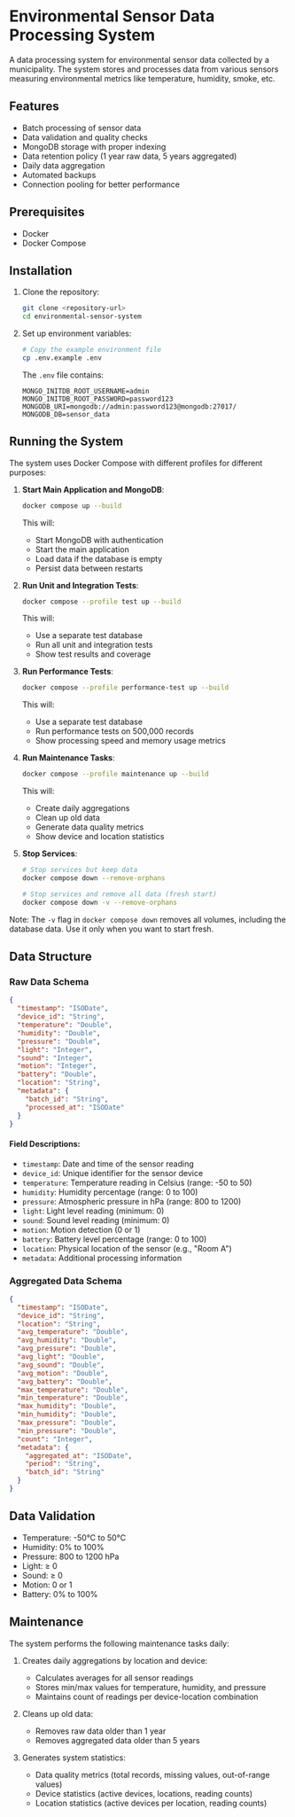 # Environmental Sensor Data Processing System

A data processing system for environmental sensor data collected by a municipality. The system stores and processes data from various sensors measuring environmental metrics like temperature, humidity, smoke, etc.

## Features

- Batch processing of sensor data
- Data validation and quality checks
- MongoDB storage with proper indexing
- Data retention policy (1 year raw data, 5 years aggregated)
- Daily data aggregation
- Automated backups
- Connection pooling for better performance

## Prerequisites

- Docker
- Docker Compose

## Installation

1. Clone the repository:
   ```bash
   git clone <repository-url>
   cd environmental-sensor-system
   ```

2. Set up environment variables:
   ```bash
   # Copy the example environment file
   cp .env.example .env
   ```
   The `.env` file contains:
   ```
   MONGO_INITDB_ROOT_USERNAME=admin
   MONGO_INITDB_ROOT_PASSWORD=password123
   MONGODB_URI=mongodb://admin:password123@mongodb:27017/
   MONGODB_DB=sensor_data
   ```

## Running the System

The system uses Docker Compose with different profiles for different purposes:

1. **Start Main Application and MongoDB**:
   ```bash
   docker compose up --build
   ```
   This will:
   - Start MongoDB with authentication
   - Start the main application
   - Load data if the database is empty
   - Persist data between restarts

2. **Run Unit and Integration Tests**:
   ```bash
   docker compose --profile test up --build
   ```
   This will:
   - Use a separate test database
   - Run all unit and integration tests
   - Show test results and coverage

3. **Run Performance Tests**:
   ```bash
   docker compose --profile performance-test up --build
   ```
   This will:
   - Use a separate test database
   - Run performance tests on 500,000 records
   - Show processing speed and memory usage metrics

4. **Run Maintenance Tasks**:
   ```bash
   docker compose --profile maintenance up --build
   ```
   This will:
   - Create daily aggregations
   - Clean up old data
   - Generate data quality metrics
   - Show device and location statistics

5. **Stop Services**:
   ```bash
   # Stop services but keep data
   docker compose down --remove-orphans

   # Stop services and remove all data (fresh start)
   docker compose down -v --remove-orphans
   ```

Note: The `-v` flag in `docker compose down` removes all volumes, including the database data. Use it only when you want to start fresh.

## Data Structure

### Raw Data Schema
```json
{
  "timestamp": "ISODate",
  "device_id": "String",
  "temperature": "Double",
  "humidity": "Double",
  "pressure": "Double",
  "light": "Integer",
  "sound": "Integer",
  "motion": "Integer",
  "battery": "Double",
  "location": "String",
  "metadata": {
    "batch_id": "String",
    "processed_at": "ISODate"
  }
}
```

#### Field Descriptions:
- `timestamp`: Date and time of the sensor reading
- `device_id`: Unique identifier for the sensor device
- `temperature`: Temperature reading in Celsius (range: -50 to 50)
- `humidity`: Humidity percentage (range: 0 to 100)
- `pressure`: Atmospheric pressure in hPa (range: 800 to 1200)
- `light`: Light level reading (minimum: 0)
- `sound`: Sound level reading (minimum: 0)
- `motion`: Motion detection (0 or 1)
- `battery`: Battery level percentage (range: 0 to 100)
- `location`: Physical location of the sensor (e.g., "Room A")
- `metadata`: Additional processing information

### Aggregated Data Schema
```json
{
  "timestamp": "ISODate",
  "device_id": "String",
  "location": "String",
  "avg_temperature": "Double",
  "avg_humidity": "Double",
  "avg_pressure": "Double",
  "avg_light": "Double",
  "avg_sound": "Double",
  "avg_motion": "Double",
  "avg_battery": "Double",
  "max_temperature": "Double",
  "min_temperature": "Double",
  "max_humidity": "Double",
  "min_humidity": "Double",
  "max_pressure": "Double",
  "min_pressure": "Double",
  "count": "Integer",
  "metadata": {
    "aggregated_at": "ISODate",
    "period": "String",
    "batch_id": "String"
  }
}
```

## Data Validation

- Temperature: -50°C to 50°C
- Humidity: 0% to 100%
- Pressure: 800 to 1200 hPa
- Light: ≥ 0
- Sound: ≥ 0
- Motion: 0 or 1
- Battery: 0% to 100%

## Maintenance

The system performs the following maintenance tasks daily:
1. Creates daily aggregations by location and device:
   - Calculates averages for all sensor readings
   - Stores min/max values for temperature, humidity, and pressure
   - Maintains count of readings per device-location combination

2. Cleans up old data:
   - Removes raw data older than 1 year
   - Removes aggregated data older than 5 years

3. Generates system statistics:
   - Data quality metrics (total records, missing values, out-of-range values)
   - Device statistics (active devices, locations, reading counts)
   - Location statistics (active devices per location, reading counts)


